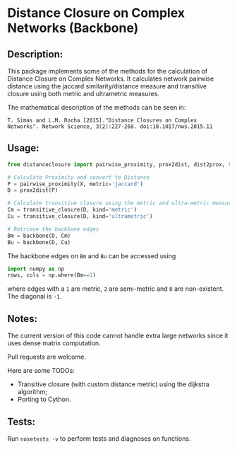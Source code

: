 Distance Closure on Complex Networks (Backbone)
===============================================

Description:
-----------

This package implements some of the methods for the calculation of Distance Closure on Complex Networks. 
It calculates network pairwise distance using the jaccard similarity/distance measure and transitive closure using both metric and ultrametric measures.

The mathematical description of the methods can be seen in:
```
T. Simas and L.M. Rocha [2015]."Distance Closures on Complex Networks". Network Science, 3(2):227-268. doi:10.1017/nws.2015.11
```

Usage:
------

```python
from distanceclosure import pairwise_proximity, prox2dist, dist2prox, transitive_closure, backbone

# Calculate Proximity and convert to Distance
P = pairwise_proximity(X, metric='jaccard')
D = prox2dist(P)

# Calculate transitive closure using the metric and ultra-metric measure
Cm = transitive_closure(D, kind='metric')
Cu = transitive_closure(D, kind='ultrametric')

# Retrieve the backbone edges
Bm = backbone(D, Cm)
Bu = backbone(D, Cu)
```

The backbone edges on `Bm` and `Bu` can be accessed using 

```python
import numpy as np
rows, cols = np.where(Bm==1)
```
where edges with a `1` are metric, `2` are semi-metric and `0` are non-existent. The diagonal is `-1`.

Notes:
-----

The current version of this code cannot handle extra large networks since it uses dense matrix computation.

Pull requests are welcome.

Here are some TODOs:

- Transitive closure (with custom distance metric) using the dijkstra algorithm;
- Porting to Cython.

Tests:
------
Run `nosetests -v` to perform tests and diagnoses on functions.
